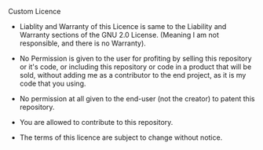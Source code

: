 Custom Licence 

* Liablity and Warranty of this Licence is same to the Liability and Warranty sections of the GNU 2.0 License.  (Meaning I am not responsible, and there is no Warranty).

* No Permission is given to the user for profiting by selling this repository or it's code, or including this repository or code in a product that will be sold, without adding me as a contributor
to the end project, as it is my code that you using.  

* No permission at all given to the end-user (not the creator) to patent this repository.  

* You are allowed to contribute to this repository.  

* The terms of this licence are subject to change without notice.  
